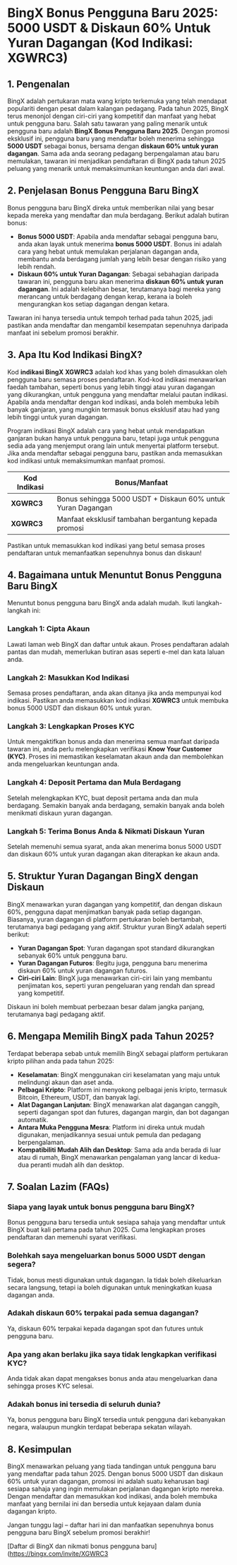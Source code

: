 # BingX Bonus Pengguna Baru 2025: 5000 USDT & Diskaun 60% Untuk Yuran Dagangan (Kod Indikasi: XGWRC3)

## 1. Pengenalan

BingX adalah pertukaran mata wang kripto terkemuka yang telah mendapat populariti dengan pesat dalam kalangan pedagang. Pada tahun 2025, BingX terus menonjol dengan ciri-ciri yang kompetitif dan manfaat yang hebat untuk pengguna baru. Salah satu tawaran yang paling menarik untuk pengguna baru adalah **BingX Bonus Pengguna Baru 2025**. Dengan promosi eksklusif ini, pengguna baru yang mendaftar boleh menerima sehingga **5000 USDT** sebagai bonus, bersama dengan **diskaun 60% untuk yuran dagangan**. Sama ada anda seorang pedagang berpengalaman atau baru memulakan, tawaran ini menjadikan pendaftaran di BingX pada tahun 2025 peluang yang menarik untuk memaksimumkan keuntungan anda dari awal.

## 2. Penjelasan Bonus Pengguna Baru BingX

Bonus pengguna baru BingX direka untuk memberikan nilai yang besar kepada mereka yang mendaftar dan mula berdagang. Berikut adalah butiran bonus:

- **Bonus 5000 USDT**: Apabila anda mendaftar sebagai pengguna baru, anda akan layak untuk menerima **bonus 5000 USDT**. Bonus ini adalah cara yang hebat untuk memulakan perjalanan dagangan anda, membantu anda berdagang jumlah yang lebih besar dengan risiko yang lebih rendah.
- **Diskaun 60% untuk Yuran Dagangan**: Sebagai sebahagian daripada tawaran ini, pengguna baru akan menerima **diskaun 60% untuk yuran dagangan**. Ini adalah kelebihan besar, terutamanya bagi mereka yang merancang untuk berdagang dengan kerap, kerana ia boleh mengurangkan kos setiap dagangan dengan ketara.

Tawaran ini hanya tersedia untuk tempoh terhad pada tahun 2025, jadi pastikan anda mendaftar dan mengambil kesempatan sepenuhnya daripada manfaat ini sebelum promosi berakhir.

## 3. Apa Itu Kod Indikasi BingX?

Kod **indikasi BingX** **XGWRC3** adalah kod khas yang boleh dimasukkan oleh pengguna baru semasa proses pendaftaran. Kod-kod indikasi menawarkan faedah tambahan, seperti bonus yang lebih tinggi atau yuran dagangan yang dikurangkan, untuk pengguna yang mendaftar melalui pautan indikasi. Apabila anda mendaftar dengan kod indikasi, anda boleh membuka lebih banyak ganjaran, yang mungkin termasuk bonus eksklusif atau had yang lebih tinggi untuk yuran dagangan.

Program indikasi BingX adalah cara yang hebat untuk mendapatkan ganjaran bukan hanya untuk pengguna baru, tetapi juga untuk pengguna sedia ada yang menjemput orang lain untuk menyertai platform tersebut. Jika anda mendaftar sebagai pengguna baru, pastikan anda memasukkan kod indikasi untuk memaksimumkan manfaat promosi.

| **Kod Indikasi** | **Bonus/Manfaat** |
|------------------|-------------------|
| **XGWRC3**       | Bonus sehingga 5000 USDT + Diskaun 60% untuk Yuran Dagangan |
| **XGWRC3**       | Manfaat eksklusif tambahan bergantung kepada promosi |

Pastikan untuk memasukkan kod indikasi yang betul semasa proses pendaftaran untuk memanfaatkan sepenuhnya bonus dan diskaun!

## 4. Bagaimana untuk Menuntut Bonus Pengguna Baru BingX

Menuntut bonus pengguna baru BingX anda adalah mudah. Ikuti langkah-langkah ini:

### Langkah 1: Cipta Akaun
Lawati laman web BingX dan daftar untuk akaun. Proses pendaftaran adalah pantas dan mudah, memerlukan butiran asas seperti e-mel dan kata laluan anda.

### Langkah 2: Masukkan Kod Indikasi
Semasa proses pendaftaran, anda akan ditanya jika anda mempunyai kod indikasi. Pastikan anda memasukkan kod indikasi **XGWRC3** untuk membuka bonus 5000 USDT dan diskaun 60% untuk yuran.

### Langkah 3: Lengkapkan Proses KYC
Untuk mengaktifkan bonus anda dan menerima semua manfaat daripada tawaran ini, anda perlu melengkapkan verifikasi **Know Your Customer (KYC)**. Proses ini memastikan keselamatan akaun anda dan membolehkan anda mengeluarkan keuntungan anda.

### Langkah 4: Deposit Pertama dan Mula Berdagang
Setelah melengkapkan KYC, buat deposit pertama anda dan mula berdagang. Semakin banyak anda berdagang, semakin banyak anda boleh menikmati diskaun yuran dagangan.

### Langkah 5: Terima Bonus Anda & Nikmati Diskaun Yuran
Setelah memenuhi semua syarat, anda akan menerima bonus 5000 USDT dan diskaun 60% untuk yuran dagangan akan diterapkan ke akaun anda.

## 5. Struktur Yuran Dagangan BingX dengan Diskaun

BingX menawarkan yuran dagangan yang kompetitif, dan dengan diskaun 60%, pengguna dapat menjimatkan banyak pada setiap dagangan. Biasanya, yuran dagangan di platform pertukaran boleh bertambah, terutamanya bagi pedagang yang aktif. Struktur yuran BingX adalah seperti berikut:

- **Yuran Dagangan Spot**: Yuran dagangan spot standard dikurangkan sebanyak 60% untuk pengguna baru.
- **Yuran Dagangan Futuros**: Begitu juga, pengguna baru menerima diskaun 60% untuk yuran dagangan futuros.
- **Ciri-ciri Lain**: BingX juga menawarkan ciri-ciri lain yang membantu penjimatan kos, seperti yuran pengeluaran yang rendah dan spread yang kompetitif.

Diskaun ini boleh membuat perbezaan besar dalam jangka panjang, terutamanya bagi pedagang aktif.

## 6. Mengapa Memilih BingX pada Tahun 2025?

Terdapat beberapa sebab untuk memilih BingX sebagai platform pertukaran kripto pilihan anda pada tahun 2025:

- **Keselamatan**: BingX menggunakan ciri keselamatan yang maju untuk melindungi akaun dan aset anda.
- **Pelbagai Kripto**: Platform ini menyokong pelbagai jenis kripto, termasuk Bitcoin, Ethereum, USDT, dan banyak lagi.
- **Alat Dagangan Lanjutan**: BingX menawarkan alat dagangan canggih, seperti dagangan spot dan futures, dagangan margin, dan bot dagangan automatik.
- **Antara Muka Pengguna Mesra**: Platform ini direka untuk mudah digunakan, menjadikannya sesuai untuk pemula dan pedagang berpengalaman.
- **Kompatibiliti Mudah Alih dan Desktop**: Sama ada anda berada di luar atau di rumah, BingX menawarkan pengalaman yang lancar di kedua-dua peranti mudah alih dan desktop.

## 7. Soalan Lazim (FAQs)

### Siapa yang layak untuk bonus pengguna baru BingX?
Bonus pengguna baru tersedia untuk sesiapa sahaja yang mendaftar untuk BingX buat kali pertama pada tahun 2025. Cuma lengkapkan proses pendaftaran dan memenuhi syarat verifikasi.

### Bolehkah saya mengeluarkan bonus 5000 USDT dengan segera?
Tidak, bonus mesti digunakan untuk dagangan. Ia tidak boleh dikeluarkan secara langsung, tetapi ia boleh digunakan untuk meningkatkan kuasa dagangan anda.

### Adakah diskaun 60% terpakai pada semua dagangan?
Ya, diskaun 60% terpakai kepada dagangan spot dan futures untuk pengguna baru.

### Apa yang akan berlaku jika saya tidak lengkapkan verifikasi KYC?
Anda tidak akan dapat mengakses bonus anda atau mengeluarkan dana sehingga proses KYC selesai.

### Adakah bonus ini tersedia di seluruh dunia?
Ya, bonus pengguna baru BingX tersedia untuk pengguna dari kebanyakan negara, walaupun mungkin terdapat beberapa sekatan wilayah.

## 8. Kesimpulan

BingX menawarkan peluang yang tiada tandingan untuk pengguna baru yang mendaftar pada tahun 2025. Dengan bonus 5000 USDT dan diskaun 60% untuk yuran dagangan, promosi ini adalah suatu keharusan bagi sesiapa sahaja yang ingin memulakan perjalanan dagangan kripto mereka. Dengan mendaftar dan memasukkan kod indikasi, anda boleh membuka manfaat yang bernilai ini dan bersedia untuk kejayaan dalam dunia dagangan kripto.

Jangan tunggu lagi – daftar hari ini dan manfaatkan sepenuhnya bonus pengguna baru BingX sebelum promosi berakhir!

[Daftar di BingX dan nikmati bonus pengguna baru](https://bingx.com/invite/XGWRC3
